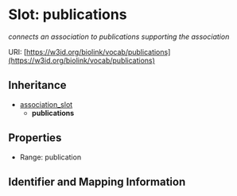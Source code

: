 # Slot: publications
_connects an association to publications supporting the association_


URI: [https://w3id.org/biolink/vocab/publications](https://w3id.org/biolink/vocab/publications)




## Inheritance

* [association_slot](association_slot.md)
    * **publications**



## Properties

 * Range: publication



## Identifier and Mapping Information





